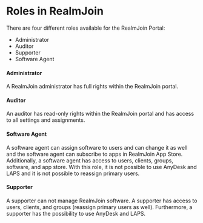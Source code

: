 # Roles in RealmJoin

There are four different roles available for the RealmJoin Portal:

* Administrator
* Auditor
* Supporter
* Software Agent

#### Administrator

A RealmJoin administrator has full rights within the RealmJoin portal.

#### Auditor

An auditor has read-only rights within the RealmJoin portal and has access to all settings and assignments.

#### Software Agent

A software agent can assign software to users and can change it as well and the software agent can subscribe to apps in RealmJoin App Store. Additionally, a software agent has access to users, clients, groups, software, and app store. With this role, it is not possible to use AnyDesk and LAPS and it is not possible to reassign primary users.

#### Supporter

A supporter can not manage RealmJoin software. A supporter has access to users, clients, and groups \(reassign primary users as well\). Furthermore, a supporter has the possibility to use AnyDesk and LAPS.

